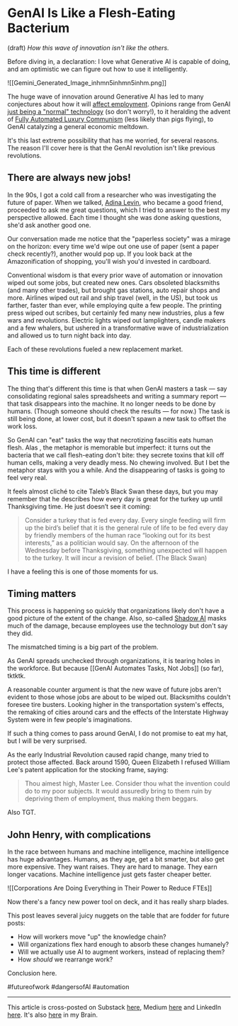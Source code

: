 # GenAI Is Like a Flesh-Eating Bacterium
(draft) 
*How this wave of innovation isn't like the others.* 

Before diving in, a declaration: I love what Generative AI is capable of doing, and am optimistic we can figure out how to use it intelligently. 

![[Gemini_Generated_Image_inhmn5inhmn5inhm.png]]

The huge wave of innovation around Generative AI has led to many conjectures about how it will [affect employment](https://bra.in/8j8nDb). Opinions range from GenAI [just being a "normal" technology](https://knightcolumbia.org/content/ai-as-normal-technology) (so don't worry!), to it heralding the advent of [Fully Automated Luxury Communism](https://www.amazon.com/Fully-Automated-Luxury-Communism-Bastani-ebook/dp/B075WCGJDW/jerrymichalskisr) (less likely than pigs flying), to GenAI catalyzing a general economic meltdown. 

It's this last extreme possibility that has me worried, for several reasons. The reason I'll cover here is that the GenAI revolution isn't like previous revolutions. 

## There are always new jobs! 

In the 90s, I got a cold call from a researcher who was investigating the future of paper. When we talked, [Adina Levin](https://www.linkedin.com/in/adina-levin-b771/), who became a good friend, proceeded to ask me great questions, which I tried to answer to the best my perspective allowed. Each time I thought she was done asking questions, she'd ask another good one. 

Our conversation made me notice that the "paperless society" was a mirage on the horizon: every time we'd wipe out one use of paper (sent a paper check recently?), another would pop up. If you look back at the Amazonification of shopping, you'll wish you'd invested in cardboard. 

Conventional wisdom is that every prior wave of automation or innovation wiped out some jobs, but created new ones. Cars obsoleted blacksmiths (and many other trades), but brought gas stations, auto repair shops and more. Airlines wiped out rail and ship travel (well, in the US), but took us farther, faster than ever, while employing quite a few people. The printing press wiped out scribes, but certainly fed many new industries, plus a few wars and revolutions. Electric lights wiped out lamplighters, candle makers and a few whalers, but ushered in a transformative wave of industrialization and allowed us to turn night back into day. 

Each of these revolutions fueled a new replacement market. 

## This time is different 

The thing that's different this time is that when GenAI masters a task — say consolidating regional sales spreadsheets and writing a summary report — that task disappears into the machine. It no longer needs to be done by humans. (Though someone should check the results — for now.) The task is still being done, at lower cost, but it doesn't spawn a new task to offset the work loss. 

So GenAI can "eat" tasks the way that necrotizing fasciitis eats human flesh. Alas , the metaphor is memorable but imperfect: it turns out the bacteria that we call flesh-eating don't bite: they secrete toxins that kill off human cells, making a very deadly mess. No chewing involved. But I bet the metaphor stays with you a while. And the disappearing of tasks is going to feel very real. 

It feels almost cliché to  cite Taleb’s Black Swan these days, but you may remember that he describes how every day is great for the turkey up until Thanksgiving time. He just doesn’t see it coming: 

> Consider a turkey that is fed every day. Every single feeding will firm up the bird’s belief that it is the general rule of life to be fed every day by friendly members of the human race “looking out for its best interests,” as a politician would say. On the afternoon of the Wednesday before Thanksgiving, something unexpected will happen to the turkey. It will incur a revision of belief. (The Black Swan)

I have a feeling this is one of those moments for us. 

## Timing matters 

This process is happening so quickly that organizations likely don't have a good picture of the extent of the change. Also, so-called [Shadow AI](https://www.ibm.com/think/topics/shadow-ai) masks much of the damage, because employees use the technology but don't say they did. 

The mismatched timing is a big part of the problem. 

As GenAI spreads unchecked through organizations, it is tearing holes in the workforce. But because [[GenAI Automates Tasks, Not Jobs]] (so far), tktktk. 

A reasonable counter argument is that the new wave of future jobs aren't evident to those whose jobs are about to be wiped out. Blacksmiths couldn't foresee tire busters. Looking higher in the transportation system's effects, the remaking of cities around cars and the effects of the Interstate Highway System were in few people's imaginations. 

If such a thing comes to pass around GenAI, I do not promise to eat my hat, but I will be very surprised. 

As the early Industrial Revolution caused rapid change, many tried to protect those affected. Back around 1590, Queen Elizabeth I refused William Lee's patent application for the stocking frame, saying: 

> Thou aimest high, Master Lee. Consider thou what the invention could do to my poor subjects. It would assuredly bring to them ruin by depriving them of employment, thus making them beggars.

Also TGT. 
## John Henry, with complications  

In the race between humans and machine intelligence, machine intelligence has huge advantages. Humans, as they age, get a bit smarter, but also get more expensive. They want raises. They are hard to manage. They earn longer vacations. Machine intelligence just gets faster cheaper better. 

![[Corporations Are Doing Everything in Their Power to Reduce FTEs]] 

Now there's a fancy new power tool on deck, and it has really sharp blades. 

This post leaves several juicy nuggets on the table that are fodder for future posts: 

- How will workers move "up" the knowledge chain? 
- Will organizations flex hard enough to absorb these changes humanely? 
- Will we actually use AI to augment workers, instead of replacing them? 
- How *should* we rearrange work? 

Conclusion here. 

#futureofwork #dangersofAI #automation 

--- 
This article is cross-posted on Substack [here](), Medium [here]() and LinkedIn [here](). It's also [here](https://bra.in/9joGBY) in my Brain. 